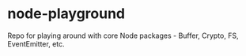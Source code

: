 # node-playground
Repo for playing around with core Node packages - Buffer, Crypto, FS, EventEmitter, etc.
